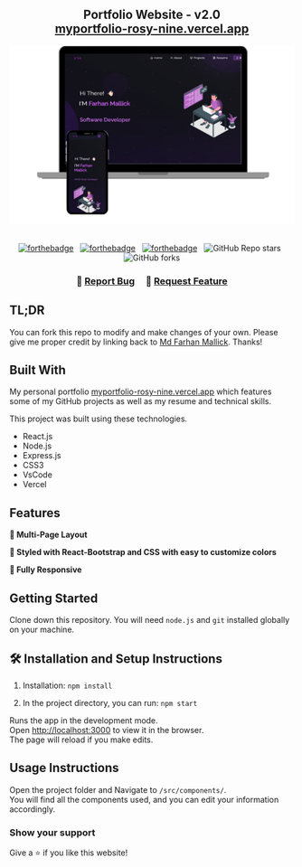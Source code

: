 <h2 align="center">
  Portfolio Website - v2.0<br/>
  <a href="https://itsmyportfolio-md-farhan-mallicks-projects.vercel.app/about" target="_blank">myportfolio-rosy-nine.vercel.app</a>
</h2>
<div align="center">
  <img alt="Demo" src="./Images/readme-img1.png" />
</div>

<br/>

<center>

[![forthebadge](https://forthebadge.com/images/badges/built-with-love.svg)](https://forthebadge.com) &nbsp;
[![forthebadge](https://forthebadge.com/images/badges/made-with-javascript.svg)](https://forthebadge.com) &nbsp;
[![forthebadge](https://forthebadge.com/images/badges/open-source.svg)](https://forthebadge.com) &nbsp;
![GitHub Repo stars](https://img.shields.io/github/stars/mdfarhanmallick/Portfolio?color=red&logo=github&style=for-the-badge) &nbsp;
![GitHub forks](https://img.shields.io/github/forks/mdfarhanmallick/Portfolio?color=red&logo=github&style=for-the-badge)

</center>

<h3 align="center">
    🔹
    <a href="https://github.com/mdfarhanmallick/Portfolio/issues">Report Bug</a> &nbsp; &nbsp;
    🔹
    <a href="https://github.com/mdfarhanmallick/Portfolio/issues">Request Feature</a>
</h3>

## TL;DR

You can fork this repo to modify and make changes of your own. Please give me proper credit by linking back to [Md Farhan Mallick](https://github.com/mdfarhanmallick/Portfolio). Thanks!

## Built With

My personal portfolio <a href="https://itsmyportfolio-md-farhan-mallicks-projects.vercel.app/about" target="_blank">myportfolio-rosy-nine.vercel.app</a> which features some of my GitHub projects as well as my resume and technical skills.<br/>

This project was built using these technologies.

- React.js
- Node.js
- Express.js
- CSS3
- VsCode
- Vercel

## Features

**📖 Multi-Page Layout**

**🎨 Styled with React-Bootstrap and CSS with easy to customize colors**

**📱 Fully Responsive**

## Getting Started

Clone down this repository. You will need `node.js` and `git` installed globally on your machine.

## 🛠 Installation and Setup Instructions

1. Installation: `npm install`

2. In the project directory, you can run: `npm start`

Runs the app in the development mode.\
Open [http://localhost:3000](http://localhost:3000) to view it in the browser.\
The page will reload if you make edits.

## Usage Instructions

Open the project folder and Navigate to `/src/components/`. <br/>
You will find all the components used, and you can edit your information accordingly.

### Show your support

Give a ⭐ if you like this website!
